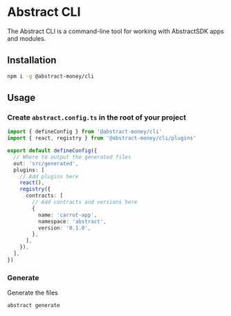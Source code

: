 # Abstract CLI

The Abstract CLI is a command-line tool for working with AbstractSDK apps and modules.

## Installation 

```bash
npm i -g @abstract-money/cli
```

## Usage

### Create `abstract.config.ts` in the root of your project

```typescript
import { defineConfig } from '@abstract-money/cli'
import { react, registry } from '@abstract-money/cli/plugins'

export default defineConfig({
  // Where to output the generated files
  out: 'src/generated',
  plugins: [
    // Add plugins here
    react(),
    registry({
      contracts: [
        // Add contracts and versions here
        {
          name: 'carrot-app',
          namespace: 'abstract',
          version: '0.1.0',
        },
      ],
    }),
  ],
})
```

### Generate 

Generate the files

```bash
abstract generate
```
